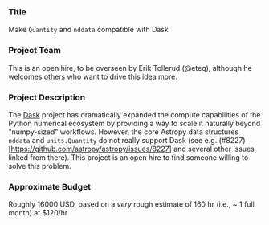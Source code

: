 ### Title
Make `Quantity` and `nddata` compatible with Dask

### Project Team
This is an open hire, to be overseen by Erik Tollerud (@eteq), although he welcomes others who want to drive this idea more.

### Project Description
The [Dask](https://www.dask.org) project has dramatically expanded the compute capabilities of the Python numerical ecosystem by providing a way to scale it naturally beyond "numpy-sized" workflows. However, the core Astropy data structures `nddata` and `units.Quantity` do not really support Dask (see e.g. (#8227)[https://github.com/astropy/astropy/issues/8227] and several other issues linked from there).  This project is an open hire to find someone willing to solve this problem. 

### Approximate Budget
Roughly 16000 USD, based on a *very* rough estimate of 160 hr (i.e., ~ 1 full month) at $120/hr